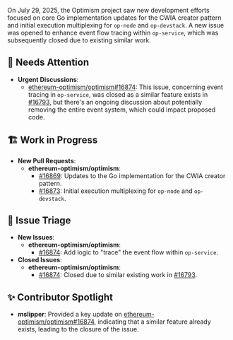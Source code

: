 On July 29, 2025, the Optimism project saw new development efforts focused on core Go implementation updates for the CWIA creator pattern and initial execution multiplexing for `op-node` and `op-devstack`. A new issue was opened to enhance event flow tracing within `op-service`, which was subsequently closed due to existing similar work.

## 🚨 Needs Attention
- **Urgent Discussions**:
    - [ethereum-optimism/optimism#16874](https://github.com/ethereum-optimism/optimism/issues/16874): This issue, concerning event tracing in `op-service`, was closed as a similar feature exists in [#16793](https://github.com/ethereum-optimism/optimism/pull/16793), but there's an ongoing discussion about potentially removing the entire event system, which could impact proposed code.

## 🏗️ Work in Progress
- **New Pull Requests**:
    - **ethereum-optimism/optimism**:
        - [#16869](https://github.com/ethereum-optimism/optimism/pull/16869): Updates to the Go implementation for the CWIA creator pattern.
        - [#16873](https://github.com/ethereum-optimism/optimism/pull/16873): Initial execution multiplexing for `op-node` and `op-devstack`.

## 🐞 Issue Triage
- **New Issues**:
    - **ethereum-optimism/optimism**:
        - [#16874](https://github.com/ethereum-optimism/optimism/issues/16874): Add logic to "trace" the event flow within `op-service`.
- **Closed Issues**:
    - **ethereum-optimism/optimism**:
        - [#16874](https://github.com/ethereum-optimism/optimism/issues/16874): Closed due to similar existing work in [#16793](https://github.com/ethereum-optimism/optimism/pull/16793).

## ✨ Contributor Spotlight
- **mslipper**: Provided a key update on [ethereum-optimism/optimism#16874](https://github.com/ethereum-optimism/optimism/issues/16874), indicating that a similar feature already exists, leading to the closure of the issue.